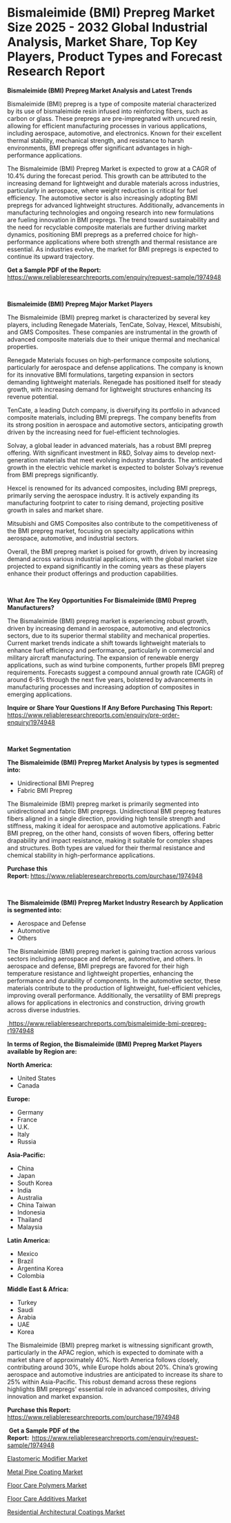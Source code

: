 <p><h1>Bismaleimide (BMI) Prepreg Market Size 2025 - 2032 Global Industrial Analysis, Market Share, Top Key Players, Product Types and Forecast Research Report</h1></p><p><strong>Bismaleimide (BMI) Prepreg Market Analysis and Latest Trends</strong></p>
<p><p>Bismaleimide (BMI) prepreg is a type of composite material characterized by its use of bismaleimide resin infused into reinforcing fibers, such as carbon or glass. These prepregs are pre-impregnated with uncured resin, allowing for efficient manufacturing processes in various applications, including aerospace, automotive, and electronics. Known for their excellent thermal stability, mechanical strength, and resistance to harsh environments, BMI prepregs offer significant advantages in high-performance applications.</p><p>The Bismaleimide (BMI) Prepreg Market is expected to grow at a CAGR of 10.4% during the forecast period. This growth can be attributed to the increasing demand for lightweight and durable materials across industries, particularly in aerospace, where weight reduction is critical for fuel efficiency. The automotive sector is also increasingly adopting BMI prepregs for advanced lightweight structures. Additionally, advancements in manufacturing technologies and ongoing research into new formulations are fueling innovation in BMI prepregs. The trend toward sustainability and the need for recyclable composite materials are further driving market dynamics, positioning BMI prepregs as a preferred choice for high-performance applications where both strength and thermal resistance are essential. As industries evolve, the market for BMI prepregs is expected to continue its upward trajectory.</p></p>
<p><strong>Get a Sample PDF of the Report:&nbsp;</strong> <a href="https://www.reliableresearchreports.com/enquiry/request-sample/1974948?utm_campaign=33&utm_medium=2&utm_source=Github&utm_content=ia&utm_term=04022025&utm_id=bismaleimide-bmi-prepreg">https://www.reliableresearchreports.com/enquiry/request-sample/1974948</a></p>
<p>&nbsp;</p>
<p><strong>Bismaleimide (BMI) Prepreg Major Market Players</strong></p>
<p><p>The Bismaleimide (BMI) prepreg market is characterized by several key players, including Renegade Materials, TenCate, Solvay, Hexcel, Mitsubishi, and GMS Composites. These companies are instrumental in the growth of advanced composite materials due to their unique thermal and mechanical properties.</p><p>Renegade Materials focuses on high-performance composite solutions, particularly for aerospace and defense applications. The company is known for its innovative BMI formulations, targeting expansion in sectors demanding lightweight materials. Renegade has positioned itself for steady growth, with increasing demand for lightweight structures enhancing its revenue potential. </p><p>TenCate, a leading Dutch company, is diversifying its portfolio in advanced composite materials, including BMI prepregs. The company benefits from its strong position in aerospace and automotive sectors, anticipating growth driven by the increasing need for fuel-efficient technologies.</p><p>Solvay, a global leader in advanced materials, has a robust BMI prepreg offering. With significant investment in R&D, Solvay aims to develop next-generation materials that meet evolving industry standards. The anticipated growth in the electric vehicle market is expected to bolster Solvay’s revenue from BMI prepregs significantly.</p><p>Hexcel is renowned for its advanced composites, including BMI prepregs, primarily serving the aerospace industry. It is actively expanding its manufacturing footprint to cater to rising demand, projecting positive growth in sales and market share.</p><p>Mitsubishi and GMS Composites also contribute to the competitiveness of the BMI prepreg market, focusing on specialty applications within aerospace, automotive, and industrial sectors.</p><p>Overall, the BMI prepreg market is poised for growth, driven by increasing demand across various industrial applications, with the global market size projected to expand significantly in the coming years as these players enhance their product offerings and production capabilities.</p></p>
<p>&nbsp;</p>
<p><strong>What Are The Key Opportunities For Bismaleimide (BMI) Prepreg Manufacturers?</strong></p>
<p><p>The Bismaleimide (BMI) prepreg market is experiencing robust growth, driven by increasing demand in aerospace, automotive, and electronics sectors, due to its superior thermal stability and mechanical properties. Current market trends indicate a shift towards lightweight materials to enhance fuel efficiency and performance, particularly in commercial and military aircraft manufacturing. The expansion of renewable energy applications, such as wind turbine components, further propels BMI prepreg requirements. Forecasts suggest a compound annual growth rate (CAGR) of around 6-8% through the next five years, bolstered by advancements in manufacturing processes and increasing adoption of composites in emerging applications.</p></p>
<p><strong>Inquire or Share Your Questions If Any Before Purchasing This Report:</strong> <a href="https://www.reliableresearchreports.com/enquiry/pre-order-enquiry/1974948?utm_campaign=33&utm_medium=2&utm_source=Github&utm_content=ia&utm_term=04022025&utm_id=bismaleimide-bmi-prepreg">https://www.reliableresearchreports.com/enquiry/pre-order-enquiry/1974948</a></p>
<p>&nbsp;</p>
<p><strong>Market Segmentation</strong></p>
<p><strong>The Bismaleimide (BMI) Prepreg Market Analysis by types is segmented into:</strong></p>
<p><ul><li>Unidirectional BMI Prepreg</li><li>Fabric BMI Prepreg</li></ul></p>
<p><p>The Bismaleimide (BMI) prepreg market is primarily segmented into unidirectional and fabric BMI prepregs. Unidirectional BMI prepreg features fibers aligned in a single direction, providing high tensile strength and stiffness, making it ideal for aerospace and automotive applications. Fabric BMI prepreg, on the other hand, consists of woven fibers, offering better drapability and impact resistance, making it suitable for complex shapes and structures. Both types are valued for their thermal resistance and chemical stability in high-performance applications.</p></p>
<p><strong>Purchase this Report:&nbsp;</strong><a href="https://www.reliableresearchreports.com/purchase/1974948?utm_campaign=33&utm_medium=2&utm_source=Github&utm_content=ia&utm_term=04022025&utm_id=bismaleimide-bmi-prepreg">https://www.reliableresearchreports.com/purchase/1974948</a></p>
<p>&nbsp;</p>
<p><strong>The Bismaleimide (BMI) Prepreg Market Industry Research by Application is segmented into:</strong></p>
<p><ul><li>Aerospace and Defense</li><li>Automotive</li><li>Others</li></ul></p>
<p><p>The Bismaleimide (BMI) prepreg market is gaining traction across various sectors including aerospace and defense, automotive, and others. In aerospace and defense, BMI prepregs are favored for their high temperature resistance and lightweight properties, enhancing the performance and durability of components. In the automotive sector, these materials contribute to the production of lightweight, fuel-efficient vehicles, improving overall performance. Additionally, the versatility of BMI prepregs allows for applications in electronics and construction, driving growth across diverse industries.</p></p>
<p><a href="https://www.reliableresearchreports.com/bismaleimide-bmi-prepreg-r1974948?utm_campaign=33&utm_medium=2&utm_source=Github&utm_content=ia&utm_term=04022025&utm_id=bismaleimide-bmi-prepreg">&nbsp;https://www.reliableresearchreports.com/bismaleimide-bmi-prepreg-r1974948</a></p>
<p><strong>In terms of Region, the Bismaleimide (BMI) Prepreg Market Players available by Region are:</strong></p>
<p>
    <p> <strong> North America: </strong>
        <ul>
            <li>United States</li>
            <li>Canada</li>
        </ul>
        </p> 
    <p> <strong> Europe: </strong>
        <ul>
            <li>Germany</li>
            <li>France</li>
            <li>U.K.</li>
            <li>Italy</li>
            <li>Russia</li>
        </ul>
        </p> 
    <p> <strong> Asia-Pacific: </strong>
        <ul>
            <li>China</li>
            <li>Japan</li>
            <li>South Korea</li>
            <li>India</li>
            <li>Australia</li>
            <li>China Taiwan</li>
            <li>Indonesia</li>
            <li>Thailand</li>
            <li>Malaysia</li>
        </ul>
        </p> 
    <p> <strong> Latin America: </strong>
        <ul>
            <li>Mexico</li>
            <li>Brazil</li>
            <li>Argentina Korea</li>
            <li>Colombia</li>
        </ul>
        </p> 
    <p> <strong> Middle East & Africa: </strong>
        <ul>
            <li>Turkey</li>
            <li>Saudi</li>
            <li>Arabia</li>
            <li>UAE</li>
            <li>Korea</li>
        </ul>
    </p>
    </p>
<p><p>The Bismaleimide (BMI) prepreg market is witnessing significant growth, particularly in the APAC region, which is expected to dominate with a market share of approximately 40%. North America follows closely, contributing around 30%, while Europe holds about 20%. China’s growing aerospace and automotive industries are anticipated to increase its share to 25% within Asia-Pacific. This robust demand across these regions highlights BMI prepregs' essential role in advanced composites, driving innovation and market expansion.</p></p>
<p><strong>Purchase this Report: </strong><a href="https://www.reliableresearchreports.com/purchase/1974948?utm_campaign=33&utm_medium=2&utm_source=Github&utm_content=ia&utm_term=04022025&utm_id=bismaleimide-bmi-prepreg">https://www.reliableresearchreports.com/purchase/1974948</a></p>
<p>&nbsp;<strong>Get a Sample PDF of the Report:&nbsp;&nbsp;</strong><a href="https://www.reliableresearchreports.com/enquiry/request-sample/1974948?utm_campaign=33&utm_medium=2&utm_source=Github&utm_content=ia&utm_term=04022025&utm_id=bismaleimide-bmi-prepreg">https://www.reliableresearchreports.com/enquiry/request-sample/1974948</a></p>
<p><strong></strong></p>
<p><p><a href="https://github.com/lateshab69/Market-Research-Report-List-1/blob/main/elastomeric-modifier-market.md?utm_campaign=33&utm_medium=2&utm_source=Github&utm_content=ia&utm_term=04022025&utm_id=bismaleimide-bmi-prepreg">Elastomeric Modifier Market</a></p><p><a href="https://github.com/elvutedipela/Market-Research-Report-List-1/blob/main/metal-pipe-coating-market.md?utm_campaign=33&utm_medium=2&utm_source=Github&utm_content=ia&utm_term=04022025&utm_id=bismaleimide-bmi-prepreg">Metal Pipe Coating Market</a></p><p><a href="https://github.com/hedbomkrahe/Market-Research-Report-List-1/blob/main/floor-care-polymers-market.md?utm_campaign=33&utm_medium=2&utm_source=Github&utm_content=ia&utm_term=04022025&utm_id=bismaleimide-bmi-prepreg">Floor Care Polymers Market</a></p><p><a href="https://github.com/nkbaroga/Market-Research-Report-List-1/blob/main/floor-care-additives-market.md?utm_campaign=33&utm_medium=2&utm_source=Github&utm_content=ia&utm_term=04022025&utm_id=bismaleimide-bmi-prepreg">Floor Care Additives Market</a></p><p><a href="https://github.com/sponsumelo/Market-Research-Report-List-1/blob/main/residential-architectural-coatings-market.md?utm_campaign=33&utm_medium=2&utm_source=Github&utm_content=ia&utm_term=04022025&utm_id=bismaleimide-bmi-prepreg">Residential Architectural Coatings Market</a></p></p>